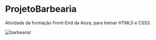 # ProjetoBarbearia
Atividade da formação Front-End da Alura, para treinar HTML5 e CSS3.


![barbearia](https://user-images.githubusercontent.com/95857175/197749984-a650ecd0-6b74-4f9f-9f4c-886d5e27e2c7.png#vitrinedev)!
